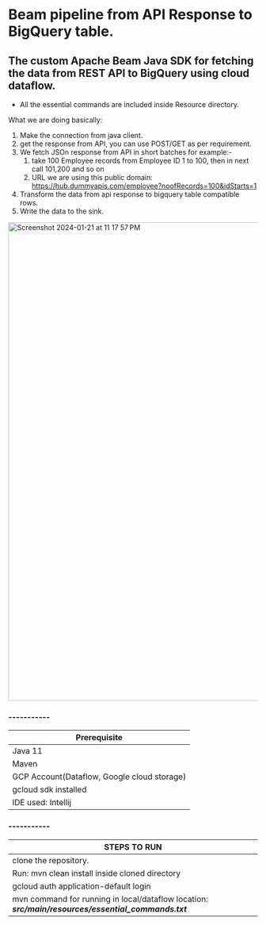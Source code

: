 # Beam pipeline from API Response to BigQuery table.
## The custom Apache Beam Java SDK for fetching the data from REST API to BigQuery using cloud dataflow. ##
*	All the essential commands are included inside Resource directory.

What we are doing basically:
1.	Make the connection from java client.
2.	get the response from API, you can use POST/GET as per requirement.
3.	We fetch JSOn response from API in short batches for example:-
	1.	take 100 Employee records from Employee ID 1 to 100, then in next call 101,200 and so on
 	2.	URL we are using this public domain: https://hub.dummyapis.com/employee?noofRecords=100&idStarts=1
4.	Transform the data from api response to bigquery table compatible rows.
5.	Write the data to the sink.
<img width="965" alt="Screenshot 2024-01-21 at 11 17 57 PM" src="https://github.com/SiddharthSoni596/ApiToBqApacheBeam/assets/38645282/501362a8-b201-462a-aea6-873f720c1033">

### -----------
Prerequisite  | 
------------- |
Java 11 | 
Maven  |
GCP Account(Dataflow, Google cloud storage) |
gcloud sdk installed |
IDE used: Intellij |

### -----------
STEPS TO RUN  |
------------- |
clone the repository. | 
Run: mvn clean install inside cloned directory  |
gcloud auth application-default login |
mvn command for running in local/dataflow location: ***src/main/resources/essential_commands.txt*** |
